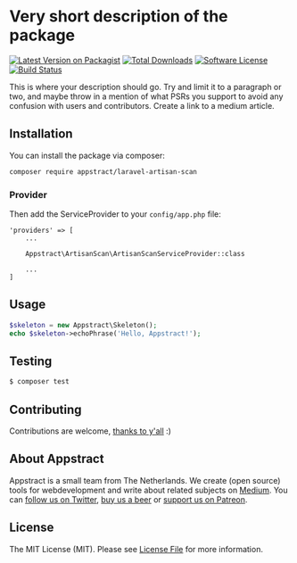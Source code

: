 # Very short description of the package

[![Latest Version on Packagist](https://img.shields.io/packagist/v/appstract/laravel-artisan-scan.svg?style=flat-square)](https://packagist.org/packages/appstract/laravel-artisan-scan)
[![Total Downloads](https://img.shields.io/packagist/dt/appstract/laravel-artisan-scan.svg?style=flat-square)](https://packagist.org/packages/appstract/laravel-artisan-scan)
[![Software License](https://img.shields.io/badge/license-MIT-brightgreen.svg?style=flat-square)](LICENSE.md)
[![Build Status](https://img.shields.io/travis/appstract/laravel-artisan-scan/master.svg?style=flat-square)](https://travis-ci.org/appstract/laravel-artisan-scan)

This is where your description should go. Try and limit it to a paragraph or two, and maybe throw in a mention of what PSRs you support to avoid any confusion with users and contributors. Create a link to a medium article.

## Installation

You can install the package via composer:

``` bash
composer require appstract/laravel-artisan-scan
```

### Provider

Then add the ServiceProvider to your `config/app.php` file:

```
'providers' => [
    ...

    Appstract\ArtisanScan\ArtisanScanServiceProvider::class

    ...
]
```

## Usage

``` php
$skeleton = new Appstract\Skeleton();
echo $skeleton->echoPhrase('Hello, Appstract!');
```

## Testing

``` bash
$ composer test
```

## Contributing

Contributions are welcome, [thanks to y'all](https://github.com/appstract/laravel-blade-directives/graphs/contributors) :)

## About Appstract

Appstract is a small team from The Netherlands. We create (open source) tools for webdevelopment and write about related subjects on [Medium](https://medium.com/appstract). You can [follow us on Twitter](https://twitter.com/teamappstract), [buy us a beer](https://www.paypal.me/teamappstract/10) or [support us on Patreon](https://www.patreon.com/appstract).

## License

The MIT License (MIT). Please see [License File](LICENSE.md) for more information.
